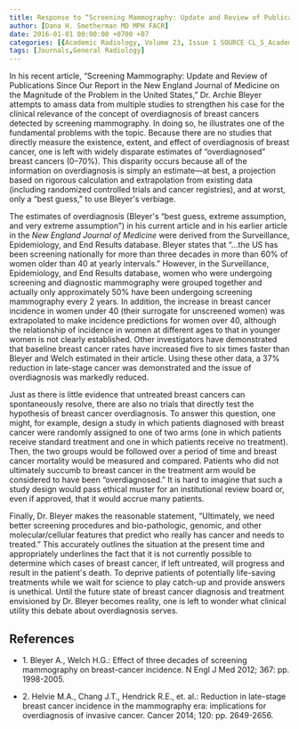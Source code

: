 ```yaml
---
title: Response to “Screening Mammography: Update and Review of Publications Since Our Report in the New England Journal of Medicine on the Magnitude of the Problem in the United States”
author: [Dana H. Smetherman MD MPH FACR]
date: 2016-01-01 00:00:00 +0700 +07
categories: [{Academic Radiology, Volume 23, Issue 1 SOURCE CL_S_AcademicRadiologyVolume23Issue1 1}]
tags: [Journals,General Radiology]
---
```

In his recent article, “Screening Mammography: Update and Review of Publications Since Our Report in the New England Journal of Medicine on the Magnitude of the Problem in the United States,” Dr. Archie Bleyer attempts to amass data from multiple studies to strengthen his case for the clinical relevance of the concept of overdiagnosis of breast cancers detected by screening mammography. In doing so, he illustrates one of the fundamental problems with the topic. Because there are no studies that directly measure the existence, extent, and effect of overdiagnosis of breast cancer, one is left with widely disparate estimates of “overdiagnosed” breast cancers (0–70%). This disparity occurs because all of the information on overdiagnosis is simply an estimate—at best, a projection based on rigorous calculation and extrapolation from existing data (including randomized controlled trials and cancer registries), and at worst, only a “best guess,” to use Bleyer's verbiage.

The estimates of overdiagnosis (Bleyer's “best guess, extreme assumption, and very extreme assumption”) in his current article and in his earlier article in the _New England Journal of Medicine_ were derived from the Surveillance, Epidemiology, and End Results database. Bleyer states that “…the US has been screening nationally for more than three decades in more than 60% of women older than 40 at yearly intervals.” However, in the Surveillance, Epidemiology, and End Results database, women who were undergoing screening and diagnostic mammography were grouped together and actually only approximately 50% have been undergoing screening mammography every 2 years. In addition, the increase in breast cancer incidence in women under 40 (their surrogate for unscreened women) was extrapolated to make incidence predictions for women over 40, although the relationship of incidence in women at different ages to that in younger women is not clearly established. Other investigators have demonstrated that baseline breast cancer rates have increased five to six times faster than Bleyer and Welch estimated in their article. Using these other data, a 37% reduction in late-stage cancer was demonstrated and the issue of overdiagnosis was markedly reduced.

Just as there is little evidence that untreated breast cancers can spontaneously resolve, there are also no trials that directly test the hypothesis of breast cancer overdiagnosis. To answer this question, one might, for example, design a study in which patients diagnosed with breast cancer were randomly assigned to one of two arms (one in which patients receive standard treatment and one in which patients receive no treatment). Then, the two groups would be followed over a period of time and breast cancer mortality would be measured and compared. Patients who did not ultimately succumb to breast cancer in the treatment arm would be considered to have been “overdiagnosed.” It is hard to imagine that such a study design would pass ethical muster for an institutional review board or, even if approved, that it would accrue many patients.

Finally, Dr. Bleyer makes the reasonable statement, “Ultimately, we need better screening procedures and bio-pathologic, genomic, and other molecular/cellular features that predict who really has cancer and needs to treated.” This accurately outlines the situation at the present time and appropriately underlines the fact that it is not currently possible to determine which cases of breast cancer, if left untreated, will progress and result in the patient's death. To deprive patients of potentially life-saving treatments while we wait for science to play catch-up and provide answers is unethical. Until the future state of breast cancer diagnosis and treatment envisioned by Dr. Bleyer becomes reality, one is left to wonder what clinical utility this debate about overdiagnosis serves.

## References

- 1\. Bleyer A., Welch H.G.: Effect of three decades of screening mammography on breast-cancer incidence. N Engl J Med 2012; 367: pp. 1998-2005.


- 2\. Helvie M.A., Chang J.T., Hendrick R.E., et. al.: Reduction in late-stage breast cancer incidence in the mammography era: implications for overdiagnosis of invasive cancer. Cancer 2014; 120: pp. 2649-2656.